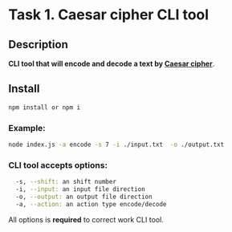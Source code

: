 # Task 1. Caesar cipher CLI tool

## Description

**CLI tool that will encode and decode a text by [Caesar cipher](https://en.wikipedia.org/wiki/Caesar_cipher)**.

## Install

```bash
npm install or npm i
```

### Example: 
```bash
node index.js -a encode -s 7 -i ./input.txt  -o ./output.txt
```

### CLI tool accepts options:
```bash
  -s, --shift: an shift number
  -i, --input: an input file direction
  -o, --output: an output file direction
  -a, --action: an action type encode/decode
```
All options is **required** to correct work CLI tool.
